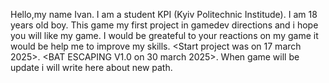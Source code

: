 Hello,my name Ivan. I am a student KPI (Kyiv Politechnic Institude). 
I am 18 years old boy.
This game my first project in gamedev directions and i hope you will like my game. 
I would be greateful to your reactions on my game it would be help me to improve my skills.
<Start project was on 17 march 2025>.
<BAT ESCAPING V1.0 on 30 march 2025>. 
When game will be update i will write here about new path.


